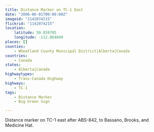 ```yaml
---
title: Distance Marker on TC-1 East
date: "2006-06-01T00:00:00Z"
imageid: "1142074215"
flickrid: "1142074215"
location:
    latitude: 50.859785
    longitude: -112.864049
places: []
counties:
    - Wheatland County Municipal District|Alberta|Canada
countries:
    - Canada
states:
    - Alberta|Canada
highwaytypes:
    - Trans-Canada Highway
highways:
    - TC-1
tags:
    - Distance Marker
    - Big Green Sign

---
```

Distance marker on TC-1 east after ABS-842, to Bassano, Brooks, and Medicine Hat.